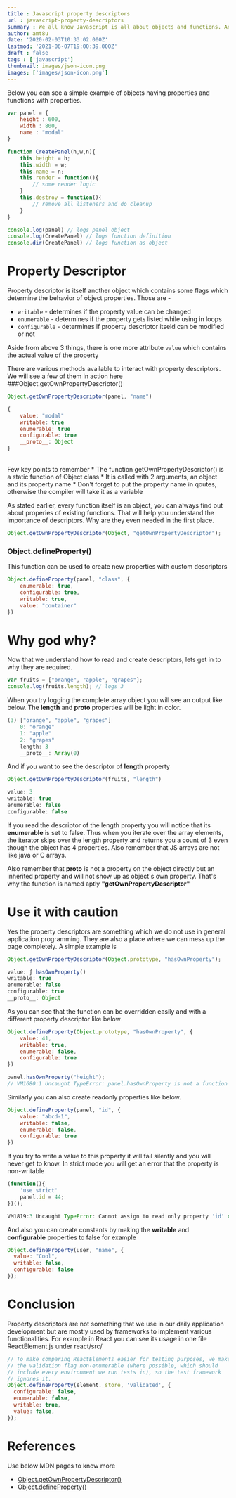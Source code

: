 ```yaml
---
title : Javascript property descriptors
url : javascript-property-descriptors
summary : We all know Javascript is all about objects and functions. And an object is just a collection of properties. And of course every function
author: amt8u
date: '2020-02-03T10:33:02.000Z'
lastmod: '2021-06-07T19:00:39.000Z'
draft : false
tags : ['javascript']
thumbnail: images/json-icon.png
images: ['images/json-icon.png']
---
```


Below you can see a simple example of objects having properties and functions with properties.

``` javascript
var panel = {
    height : 600,
    width : 800,
    name : "modal"
}

function CreatePanel(h,w,n){
    this.height = h;
    this.width = w;
    this.name = n;
    this.render = function(){
        // some render logic
    }
    this.destroy = function(){
        // remove all listeners and do cleanup
    }
}

console.log(panel) // logs panel object
console.log(CreatePanel) // logs function definition
console.dir(CreatePanel) // logs function as object 
```

# Property Descriptor

Property descriptor is itself another object which contains some flags which determine the behavior of object properties. Those are - 
* `writable` - determines if the property value can be changed
* `enumerable` - determines if the property gets listed while using in loops
* `configurable` - determines if property descriptor itseld can be modified or not

Aside from above 3 things, there is one more attribute `value` which contains the actual value of the property

There are various methods available to interact with property descriptors. We will see a few of them in action here
###Object.getOwnPropertyDescriptor()

``` javascript
Object.getOwnPropertyDescriptor(panel, "name")
```

``` javascript
{
    value: "modal"
    writable: true
    enumerable: true
    configurable: true
    __proto__: Object
}
```
<br/>
Few key points to remember 
* The function getOwnPropertyDescriptor() is a static function of Object class
* It is called with 2 arguments, an object and its property name
* Don't forget to put the property name in qoutes, otherwise the compiler will take it as a variable

As stated earlier, every function itself is an object, you can always find out about properies of existing functions. That will help you understand the importance of descriptors. Why are they even needed in the first place.
``` javascript
Object.getOwnPropertyDescriptor(Object, "getOwnPropertyDescriptor");
```

### Object.defineProperty()
This function can be used to create new properties with custom descriptors
``` javascript
Object.defineProperty(panel, "class", {
    enumerable: true,
    configurable: true,
    writable: true,
    value: "container"
})
```

# Why god why?
Now that we understand how to read and create descriptors, lets get in to why they are required.

``` javascript
var fruits = ["orange", "apple", "grapes"];
console.log(fruits.length); // logs 3
```

When you try logging the complete array object you will see an output like below. The **length** and __proto__ properties will be light in color.
``` javascript
(3) ["orange", "apple", "grapes"]
    0: "orange"
    1: "apple"
    2: "grapes"
    length: 3
    __proto__: Array(0)
```

And if you want to see the descriptor of **length** property
``` javascript
Object.getOwnPropertyDescriptor(fruits, "length")
```

``` javascript
value: 3
writable: true
enumerable: false
configurable: false
```
If you read the descriptor of the length property you will notice that its **enumerable** is set to false. Thus when you iterate over the array elements, the iterator skips over the length property and returns you a count of 3 even though the object has 4 properties. Also remember that JS arrays are not like java or C arrays. 

Also remember that __proto__ is not a property on the object directly but an inherited property and will not show up as object's own property. That's why the function is named aptly **"getOwnPropertyDescriptor"**

# Use it with caution
Yes the property descriptors are something which we do not use in general application programming. They are also a place where we can mess up the page completely. A simple example is 

``` javascript
Object.getOwnPropertyDescriptor(Object.prototype, "hasOwnProperty");
```
``` javascript
value: ƒ hasOwnProperty()
writable: true
enumerable: false
configurable: true
__proto__: Object
```
As you can see that the function can be overridden easily and with a different property descriptor like below
``` javascript
Object.defineProperty(Object.prototype, "hasOwnProperty", {
    value: 41,
    writable: true,
    enumerable: false,
    configurable: true 
})
```
``` javascript
panel.hasOwnProperty("height");
// VM1680:1 Uncaught TypeError: panel.hasOwnProperty is not a function
```

Similarly you can also create readonly properties like below.
``` javascript
Object.defineProperty(panel, "id", {
    value: "abcd-1",
    writable: false,
    enumerable: false,
    configurable: true 
})
```
If you try to write a value to this property it will fail silently and you will never get to know. In strict mode you will get an error that the property is non-writable
```javascript
(function(){
    'use strict'
    panel.id = 44;
})();
```
```javascript
VM1819:3 Uncaught TypeError: Cannot assign to read only property 'id' of object '#<Object>'
```

And also you can create constants by making the **writable** and **configurable** properties to false for example
``` javascript
Object.defineProperty(user, "name", {
  value: "Cool",
  writable: false,
  configurable: false
});
```

# Conclusion
Property descriptors are not something that we use in our daily application development but are mostly used by frameworks to implement various functionalities. For example in React you can see its usage in one file ReactElement.js under react/src/

``` javascript
// To make comparing ReactElements easier for testing purposes, we make
// the validation flag non-enumerable (where possible, which should
// include every environment we run tests in), so the test framework
// ignores it.
Object.defineProperty(element._store, 'validated', {
  configurable: false,
  enumerable: false,
  writable: true,
  value: false,
});
```

# References 
Use below MDN pages to know more
* [Object.getOwnPropertyDescriptor()](https://developer.mozilla.org/en-US/docs/Web/JavaScript/Reference/Global_Objects/Object/getOwnPropertyDescriptor)
* [Object.defineProperty()](https://developer.mozilla.org/en-US/docs/Web/JavaScript/Reference/Global_Objects/Object/defineProperty)
